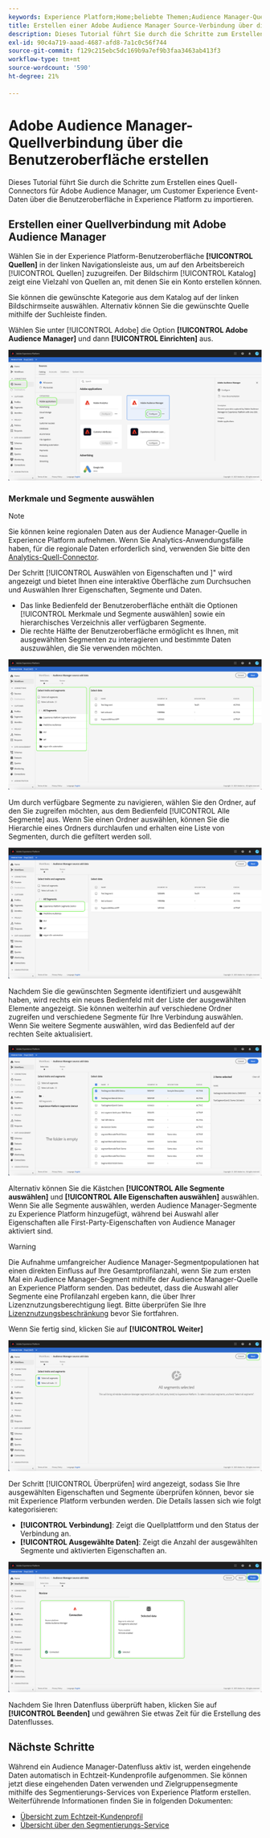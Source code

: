 ```yaml
---
keywords: Experience Platform;Home;beliebte Themen;Audience Manager-Quell-Connector;Audience Manager;Audience Manager-Connector
title: Erstellen einer Adobe Audience Manager Source-Verbindung über die Benutzeroberfläche
description: Dieses Tutorial führt Sie durch die Schritte zum Erstellen einer Quellverbindung für Adobe Audience Manager, um Customer Experience Event-Daten über die Benutzeroberfläche in Experience Platform zu importieren.
exl-id: 90c4a719-aaad-4687-afd8-7a1c0c56f744
source-git-commit: f129c215ebc5dc169b9a7ef9b3faa3463ab413f3
workflow-type: tm+mt
source-wordcount: '590'
ht-degree: 21%

---
```


# Adobe Audience Manager-Quellverbindung über die Benutzeroberfläche erstellen

Dieses Tutorial führt Sie durch die Schritte zum Erstellen eines Quell-Connectors für Adobe Audience Manager, um Customer Experience Event-Daten über die Benutzeroberfläche in Experience Platform zu importieren.

## Erstellen einer Quellverbindung mit Adobe Audience Manager

Wählen Sie in der Experience Platform-Benutzeroberfläche **[!UICONTROL Quellen]** in der linken Navigationsleiste aus, um auf den Arbeitsbereich [!UICONTROL Quellen] zuzugreifen. Der Bildschirm [!UICONTROL Katalog] zeigt eine Vielzahl von Quellen an, mit denen Sie ein Konto erstellen können.

Sie können die gewünschte Kategorie aus dem Katalog auf der linken Bildschirmseite auswählen. Alternativ können Sie die gewünschte Quelle mithilfe der Suchleiste finden.

Wählen Sie unter [!UICONTROL Adobe] die Option **[!UICONTROL Adobe Audience Manager]** und dann **[!UICONTROL Einrichten]** aus.

![Katalog](../../../../images/tutorials/create/aam/catalog.png)

### Merkmale und Segmente auswählen

>[!NOTE]
>
>Sie können keine regionalen Daten aus der Audience Manager-Quelle in Experience Platform aufnehmen. Wenn Sie Analytics-Anwendungsfälle haben, für die regionale Daten erforderlich sind, verwenden Sie bitte den [Analytics-Quell-Connector](../adobe-applications/analytics.md).

Der Schritt [!UICONTROL Auswählen von Eigenschaften und &#x200B;]&quot; wird angezeigt und bietet Ihnen eine interaktive Oberfläche zum Durchsuchen und Auswählen Ihrer Eigenschaften, Segmente und Daten.

* Das linke Bedienfeld der Benutzeroberfläche enthält die Optionen [!UICONTROL Merkmale und Segmente auswählen] sowie ein hierarchisches Verzeichnis aller verfügbaren Segmente.
* Die rechte Hälfte der Benutzeroberfläche ermöglicht es Ihnen, mit ausgewählten Segmenten zu interagieren und bestimmte Daten auszuwählen, die Sie verwenden möchten.

![add-data](../../../../images/tutorials/create/aam/add-data.png)

Um durch verfügbare Segmente zu navigieren, wählen Sie den Ordner, auf den Sie zugreifen möchten, aus dem Bedienfeld [!UICONTROL Alle Segmente] aus. Wenn Sie einen Ordner auswählen, können Sie die Hierarchie eines Ordners durchlaufen und erhalten eine Liste von Segmenten, durch die gefiltert werden soll.

![segment-folder](../../../../images/tutorials/create/aam/segment-folder.png)

Nachdem Sie die gewünschten Segmente identifiziert und ausgewählt haben, wird rechts ein neues Bedienfeld mit der Liste der ausgewählten Elemente angezeigt. Sie können weiterhin auf verschiedene Ordner zugreifen und verschiedene Segmente für Ihre Verbindung auswählen. Wenn Sie weitere Segmente auswählen, wird das Bedienfeld auf der rechten Seite aktualisiert.

![select-data](../../../../images/tutorials/create/aam/select-data.png)

Alternativ können Sie die Kästchen **[!UICONTROL Alle Segmente auswählen]** und **[!UICONTROL Alle Eigenschaften auswählen]** auswählen. Wenn Sie alle Segmente auswählen, werden Audience Manager-Segmente zu Experience Platform hinzugefügt, während bei Auswahl aller Eigenschaften alle First-Party-Eigenschaften von Audience Manager aktiviert sind.

>[!WARNING]
>
>Die Aufnahme umfangreicher Audience Manager-Segmentpopulationen hat einen direkten Einfluss auf Ihre Gesamtprofilanzahl, wenn Sie zum ersten Mal ein Audience Manager-Segment mithilfe der Audience Manager-Quelle an Experience Platform senden. Das bedeutet, dass die Auswahl aller Segmente eine Profilanzahl ergeben kann, die über Ihrer Lizenznutzungsberechtigung liegt. Bitte überprüfen Sie Ihre [Lizenznutzungsbeschränkung](../../../../../dashboards/guides/license-usage.md) bevor Sie fortfahren.

Wenn Sie fertig sind, klicken Sie auf **[!UICONTROL Weiter]**

![alle Segmente](../../../../images/tutorials/create/aam/all-segments.png)

Der Schritt [!UICONTROL Überprüfen] wird angezeigt, sodass Sie Ihre ausgewählten Eigenschaften und Segmente überprüfen können, bevor sie mit Experience Platform verbunden werden. Die Details lassen sich wie folgt kategorisieren:

* **[!UICONTROL Verbindung]**: Zeigt die Quellplattform und den Status der Verbindung an.
* **[!UICONTROL Ausgewählte Daten]**: Zeigt die Anzahl der ausgewählten Segmente und aktivierten Eigenschaften an.

![überprüfen](../../../../images/tutorials/create/aam/review.png)

Nachdem Sie Ihren Datenfluss überprüft haben, klicken Sie auf **[!UICONTROL Beenden]** und gewähren Sie etwas Zeit für die Erstellung des Datenflusses.

## Nächste Schritte

Während ein Audience Manager-Datenfluss aktiv ist, werden eingehende Daten automatisch in Echtzeit-Kundenprofile aufgenommen. Sie können jetzt diese eingehenden Daten verwenden und Zielgruppensegmente mithilfe des Segmentierungs-Services von Experience Platform erstellen. Weiterführende Informationen finden Sie in folgenden Dokumenten:

* [Übersicht zum Echtzeit-Kundenprofil](../../../../../profile/home.md)
* [Übersicht über den Segmentierungs-Service](../../../../../segmentation/home.md)
